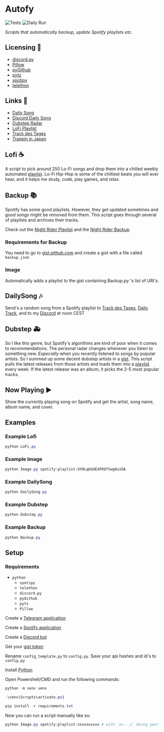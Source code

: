 # Autofy

<img src="https://github.com/raiden-e/autofy/workflows/Tests/badge.svg" alt="Tests"/><img src="https://github.com/raiden-e/autofy/workflows/Daily%20Run/badge.svg" alt="Daily Run" style="padding-left: 5px" />

_Scripts that automatically backup, update Spotify playlists etc._

## Licensing 🔑

- [discord.py](https://github.com/Rapptz/discord.py/blob/master/LICENSE)
- [Pillow](https://github.com/python-pillow/Pillow/blob/master/LICENSE)
- [pyGithub](https://github.com/PyGithub/PyGithub/blob/master/COPYING)
- [pytz](https://github.com/stub42/pytz/blob/master/LICENSE.txt)
- [spotipy](https://github.com/plamere/spotipy/blob/master/LICENSE.md)
- [telethon](https://github.com/LonamiWebs/Telethon/blob/master/LICENSE)

## Links 📎

- [Daily Song](http://t.me/Daily_Track)
- [Discord Daily Song](https://discord.gg/wDaVDtx)
- [Dubstep Radar](https://open.spotify.com/playlist/6XnpwiV7hkEUMh4UsMapm2)
- [LoFi Playlist](https://open.spotify.com/playlist/5h9LqGUUE4FKQfVwgAu1OA)
- [Track des Tages](http://t.me/TrackDesTages)
- [Trappin in Japan](https://open.spotify.com/playlist/6Cu6fL6djm63Em0i93IRUW)

## Lofi ☕

A script to pick around 250 Lo-Fi songs and drop them into a chilled weekly automated [playlist](https://open.spotify.com/playlist/5h9LqGUUE4FKQfVwgAu1OA).
Lo-Fi Hip-Hop is some of the chilliest beats you will ever hear, and it helps me study, code, play games, and relax.

## Backup 📚

Spotify has some good playlists. However, they get updated sometimes and good songs might be removed from them. This script goes through several of playlists and archives their tracks.

Check out the [Night Rider Playlist](https://open.spotify.com/playlist/5p0qHPgujEMFGSRms689v8) and the [Night Rider Backup](https://open.spotify.com/playlist/5p0qHPgujEMFGSRms689v8).

### Requirements for Backup

You need to go to [gist.github.com](https://gist.github.com) and create a gist with a file called `backup.json`

### Image

Automatically adds a playlist to the gist containing Backup.py 's list of URI's.

## DailySong 🎶

Send's a random song from a Spotify playlist to
[Track des Tages](t.me/TrackDesTages),
[Daily Track](t.me/Daily_Track),
and to my
[Discord](https://discord.gg/wDaVDtx)
at noon CEST

## Dubstep 🚑

So I like this genre, but Spotify's algorithms are kind of poor when it comes to recommendations. The personal radar changes whenever you listen to something new. _Especially_ when you recently listened to songs by popular artists. So I summed up some decent dubstep artists in a [gist](https://gist.github.com). This script pulls the latest releases from those artists and loads them into a [playlist](https://open.spotify.com/playlist/6XnpwiV7hkEUMh4UsMapm2) every week. If the latest release was an album, it picks the 2-5 most popular tracks.

## Now Playing ▶

Show the currently playing song on Spotify and get the artist, song name, album name, and cover.

## Examples

### Example Lofi

```powershell
python LoFi.py
```

### Example Image

```powershell
python Image.py spotify:playlist:5h9LqGUUE4FKQfVwgAu1OA
```

### Example DailySong

```powershell
python DailySong.py
```

### Example Dubstep

```powershell
python Dubstep.py
```

### Example Backup

```powershell
python Backup.py
```

## Setup

### Requirements

- `python`
  - `spotipy`
  - `telethon`
  - `discord.py`
  - `pyGithub`
  - `pytz`
  - `Pillow`

Create a [Telegram application](https://my.telegram.org/)

Create a [Spotify application](https://developer.spotify.com/dashboard/)

Create a [Discord bot](https://discord.com/developers)

Get your [gist token](https://github.com/settings/tokens/new)

Rename `config_template.py` to `config.py`.
Save your api hashes and id's to `config.py`

Install [Python](https://www.python.org/downloads/)

Open Powershell/CMD and run the following commands:

```powershell
python -m venv venv

.\venv\Scrupts\activate.ps1

pip install -r requirements.txt
```

Now you can run a script manually like so:

```powershell
python Image.py spotify:playlist:xxxxxxxxxx # with `xx...x` being your playlist id
```
